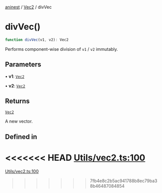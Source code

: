 [aninest](../../index.md) / [Vec2](../index.md) / divVec

# divVec()

```ts
function divVec(v1, v2): Vec2
```

Performs component-wise division of `v1` / `v2` immutably.

## Parameters

• **v1**: [`Vec2`](../type-aliases/Vec2.md)

• **v2**: [`Vec2`](../type-aliases/Vec2.md)

## Returns

[`Vec2`](../type-aliases/Vec2.md)

A new vector.

## Defined in

<<<<<<< HEAD
[Utils/vec2.ts:100](https://github.com/zphrs/aninest/tree//core/src/Utils/vec2.ts#L100)
=======
[Utils/vec2.ts:100](https://github.com/zphrs/aninest/blob/37209a6/src/Utils/vec2.ts#L100)
>>>>>>> 7fb4e8c2b5ac941788b8ec79ba38b46487084854
